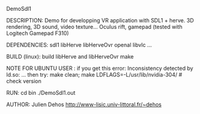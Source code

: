 DemoSdl1

DESCRIPTION:
Demo for developping VR application with SDL1 + herve.
3D rendering, 3D sound, video texture...
Oculus rift, gamepad (tested with Logitech Gamepad F310)

DEPENDENCIES:
sdl1
libHerve
libHerveOvr
openal
libvlc
...

BUILD (linux):
build libHerve and libHerveOvr
make

NOTE FOR UBUNTU USER : 
if you get this error: Inconsistency detected by ld.so: ...
then try: make clean; make LDFLAGS=-L/usr/lib/nvidia-304/ # check version

RUN:
cd bin
./DemoSdl1.out

AUTHOR:
Julien Dehos
http://www-lisic.univ-littoral.fr/~dehos
